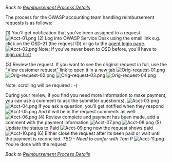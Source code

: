 *Back to [Reimbursement Process
Details](Reimbursement_Process_Details "wikilink")*

The process for the OWASP accounting team handling reimbursement
requests is as follows:

(1) You'll get notification that you've been assigned to a request
![Acct-01.png](Acct-01.png "Acct-01.png") (2) Log into OWASP Service
Desk using the email link e.g. click on the OSD-21 (the request ID) or
go to the [agent login
page](https://owasporg.atlassian.net/secure/MyJiraHome.jspa).
![Acct-02.png](Acct-02.png "Acct-02.png") Note: If you've never been to
OSD before, you'll have to [Sign up
first](OWASP_Service_Desk_Signup "wikilink")

(3) Review the request. If you want to see the original request in full,
use the "View customer request" link to open it in a new tab
![Orig-request-01.png](Orig-request-01.png "Orig-request-01.png")
![Orig-request-02.png](Orig-request-02.png "Orig-request-02.png")
![Orig-request-03.png](Orig-request-03.png "Orig-request-03.png")
![Orig-request-04.png](Orig-request-04.png "Orig-request-04.png")

Note: scrolling will be required : -)

During your review, if you find you need more information to make
payment, you can use a comment to ask the submitter question(s).
![Acct-03.png](Acct-03.png "Acct-03.png") ![Acct-04.png](Acct-04.png
"Acct-04.png") If you ask a question, you'll get notified when they
respond ![Acct-05.png](Acct-05.png "Acct-05.png") And it will be in the
request comments as well: ![Acct-06.png](Acct-06.png "Acct-06.png") (4)
Review complete and payment has been made, add a comment with the
payment information ![Acct-07.png](Acct-07.png "Acct-07.png")
![Acct-08.png](Acct-08.png "Acct-08.png") (5) Update the status to Paid
![Acct-09.png](Acct-09.png "Acct-09.png") now the request shows paid
![Acct-10.png](Acct-10.png "Acct-10.png") (6) Either close the request
after its been paid or wait until the payment is reconciled. *TBD - Need
to confer with Tom P* ![Acct-11.png](Acct-11.png "Acct-11.png") You're
done with the request

*Back to [Reimbursement Process
Details](Reimbursement_Process_Details "wikilink")*
